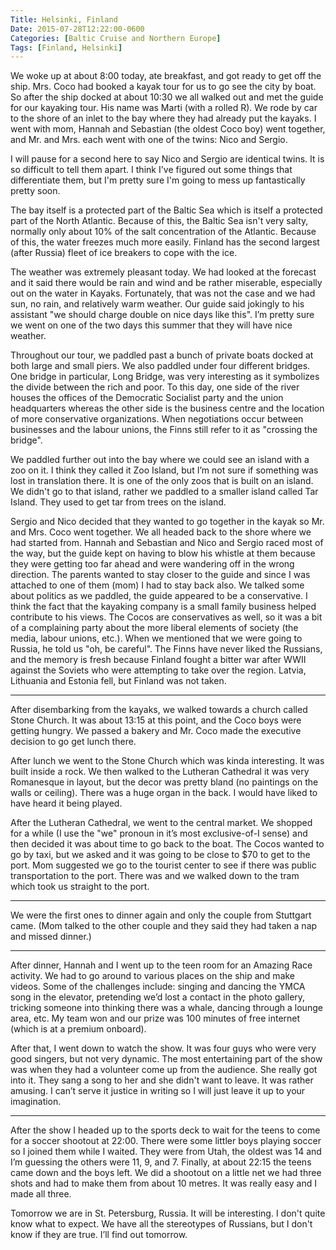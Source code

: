 ```yaml
---
Title: Helsinki, Finland
Date: 2015-07-28T12:22:00-0600
Categories: [Baltic Cruise and Northern Europe]
Tags: [Finland, Helsinki]
---
```


We woke up at about 8:00 today, ate breakfast, and got ready to get off the
ship. Mrs. Coco had booked a kayak tour for us to go see the city by boat. So
after the ship docked at about 10:30 we all walked out and met the guide for our
kayaking tour. His name was Marti (with a rolled R).  We rode by car to the
shore of an inlet to the bay where they had already put the kayaks. I went with
mom, Hannah and Sebastian (the oldest Coco boy) went together, and Mr. and Mrs.
each went with one of the twins: Nico and Sergio.

I will pause for a second here to say Nico and Sergio are identical twins. It is
so difficult to tell them apart. I think I've figured out some things that
differentiate them, but I'm pretty sure I'm going to mess up fantastically
pretty soon.

The bay itself is a protected part of the Baltic Sea which is itself a protected
part of the North Atlantic. Because of this, the Baltic Sea isn't very salty,
normally only about 10% of the salt concentration of the Atlantic. Because of
this, the water freezes much more easily.  Finland has the second largest (after
Russia) fleet of ice breakers to cope with the ice.

The weather was extremely pleasant today. We had looked at the forecast and it
said there would be rain and wind and be rather miserable, especially out on the
water in Kayaks. Fortunately, that was not the case and we had sun, no rain, and
relatively warm weather. Our guide said jokingly to his assistant "we should
charge double on nice days like this". I’m pretty sure we went on one of the two
days this summer that they will have nice weather.

Throughout our tour, we paddled past a bunch of private boats docked at both
large and small piers. We also paddled under four different bridges. One bridge
in particular, Long Bridge, was very interesting as it symbolizes the divide
between the rich and poor. To this day, one side of the river houses the offices
of the Democratic Socialist party and the union headquarters whereas the other
side is the business centre and the location of more conservative organizations.
When negotiations occur between businesses and the labour unions, the Finns
still refer to it as "crossing the bridge".

We paddled further out into the bay where we could see an island with a zoo on
it. I think they called it Zoo Island, but I’m not sure if something was lost in
translation there. It is one of the only zoos that is built on an island. We
didn't go to that island, rather we paddled to a smaller island called Tar
Island. They used to get tar from trees on the island.

Sergio and Nico decided that they wanted to go together in the kayak so Mr. and
Mrs. Coco went together. We all headed back to the shore where we had started
from. Hannah and Sebastian and Nico and Sergio raced most of the way, but the
guide kept on having to blow his whistle at them because they were getting too
far ahead and were wandering off in the wrong direction. The parents wanted to
stay closer to the guide and since I was attached to one of them (mom) I had to
stay back also. We talked some about politics as we paddled, the guide appeared
to be a conservative. I think the fact that the kayaking company is a small
family business helped contribute to his views. The Cocos are conservatives as
well, so it was a bit of a complaining party about the more liberal elements of
society (the media, labour unions, etc.). When we mentioned that we were going
to Russia, he told us "oh, be careful".  The Finns have never liked the
Russians, and the memory is fresh because Finland fought a bitter war after WWII
against the Soviets who were attempting to take over the region. Latvia,
Lithuania and Estonia fell, but Finland was not taken.

------------------------------------------------------------------------

After disembarking from the kayaks, we walked towards a church called Stone
Church. It was about 13:15 at this point, and the Coco boys were getting hungry.
We passed a bakery and Mr. Coco made the executive decision to go get lunch
there.

After lunch we went to the Stone Church which was kinda interesting. It was
built inside a rock. We then walked to the Lutheran Cathedral it was very
Romanesque in layout, but the decor was pretty bland (no paintings on the walls
or ceiling). There was a huge organ in the back. I would have liked to have
heard it being played.

After the Lutheran Cathedral, we went to the central market. We shopped for a
while (I use the "we" pronoun in it’s most exclusive-of-I sense) and then
decided it was about time to go back to the boat. The Cocos wanted to go by
taxi, but we asked and it was going to be close to $70 to get to the port. Mom
suggested we go to the tourist center to see if there was public transportation
to the port. There was and we walked down to the tram which took us straight to
the port.

------------------------------------------------------------------------

We were the first ones to dinner again and only the couple from Stuttgart came.
(Mom talked to the other couple and they said they had taken a nap and missed
dinner.)

------------------------------------------------------------------------

After dinner, Hannah and I went up to the teen room for an Amazing Race
activity. We had to go around to various places on the ship and make videos.
Some of the challenges include: singing and dancing the YMCA song in the
elevator, pretending we’d lost a contact in the photo gallery, tricking someone
into thinking there was a whale, dancing through a lounge area, etc. My team won
and our prize was 100 minutes of free internet (which is at a premium onboard).

After that, I went down to watch the show. It was four guys who were very good
singers, but not very dynamic. The most entertaining part of the show was when
they had a volunteer come up from the audience. She really got into it. They
sang a song to her and she didn't want to leave. It was rather amusing. I can’t
serve it justice in writing so I will just leave it up to your imagination.

------------------------------------------------------------------------

After the show I headed up to the sports deck to wait for the teens to come for
a soccer shootout at 22:00. There were some littler boys playing soccer so I
joined them while I waited. They were from Utah, the oldest was 14 and I’m
guessing the others were 11, 9, and 7. Finally, at about 22:15 the teens came
down and the boys left. We did a shootout on a little net we had three shots and
had to make them from about 10 metres. It was really easy and I made all three.

Tomorrow we are in St. Petersburg, Russia. It will be interesting. I don't quite
know what to expect. We have all the stereotypes of Russians, but I don't know
if they are true. I’ll find out tomorrow.
